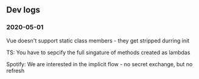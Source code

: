 ## Dev logs

### 2020-05-01

Vue doesn't support static class members - they get stripped durring init

TS: You have to sepcify the full singature of methods created as lambdas

Spotify: We are interested in the implicit flow - no secret exchange, but no refresh
